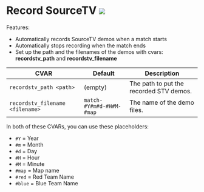 # Record SourceTV <a href="https://sourcemod.krus.dk/recordstv.zip"><img src="https://img.shields.io/badge/-download-informational" /></a>

Features:

- Automatically records SourceTV demos when a match starts
- Automatically stops recording when the match ends
- Set up the path and the filenames of the demos with cvars: **recordstv_path** and **recordstv_filename**

| CVAR                            | Default                  | Description                             |
| ------------------------------- | ------------------------ | --------------------------------------- |
| `recordstv_path <path>`         | (empty)                  | The path to put the recorded STV demos. |
| `recordstv_filename <filename>` | `match-#Y#m#d-#H#M-#map` | The name of the demo files.             |

In both of these CVARs, you can use these placeholders:

- `#Y` = Year
- `#m` = Month
- `#d` = Day
- `#H` = Hour
- `#M` = Minute
- `#map` = Map name
- `#red` = Red Team Name
- `#blue` = Blue Team Name
